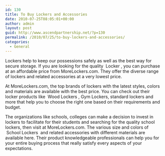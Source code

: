 ```yaml
---
id: 130
title: To Buy Lockers and Accessories
date: 2010-07-25T08:05:01+00:00
author: admin
layout: post
guid: http://www.ascendpartnership.net/?p=130
permalink: /2010/07/25/to-buy-lockers-and-accessories/
categories:
  - General
---
```

Lockers help to keep our possessions safely as well as the best way for secure storage. If you are looking for the quality &nbsp;Locker&nbsp;, you can purchase at an affordable price from MoreLockers.com. They offer the diverse range of lockers and related accessories at a very lowest price.

At MoreLockers.com, the top brands of lockers with the latest styles, colors and materials are available with the best price. You can check out their locker products like &nbsp;Wood Lockers&nbsp;, Gym Lockers, standard lockers and more that help you to choose the right one based on their requirements and budget.

The organizations like schools, colleges can make a decision to invest in lockers to facilitate for their students and searching for the quality school lockers, then visit at MoreLockers.com. The various size and colors of &nbsp;School Lockers&nbsp; and related accessories with different materials are available here. Their product knowledgeable professionals can help you for your entire buying process that really satisfy every aspects of your expectations.